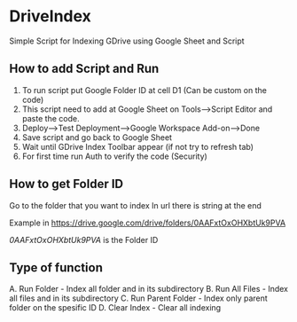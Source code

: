 # DriveIndex

Simple Script for Indexing GDrive using Google Sheet and Script

## How to add Script and Run

1.  To run script put Google Folder ID at cell D1 (Can be custom on the code)
2.  This script need to add at Google Sheet on Tools-->Script Editor and paste the code.
3.  Deploy-->Test Deployment-->Google Workspace Add-on-->Done
4.  Save script and go back to Google Sheet
5.  Wait until GDrive Index Toolbar appear (if not try to refresh tab)
6.  For first time run Auth to verify the code (Security)

## How to get Folder ID

Go to the folder that you want to index
In url there is string at the end 

Example in https://drive.google.com/drive/folders/0AAFxtOxOHXbtUk9PVA

*0AAFxtOxOHXbtUk9PVA* is the Folder ID

## Type of function

A.  Run Folder - Index all folder and in its subdirectory
B.  Run All Files - Index all files and in its subdirectory
C.  Run Parent Folder - Index only parent folder on the spesific ID
D.  Clear Index - Clear all indexing 
